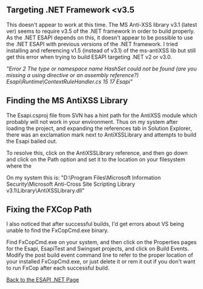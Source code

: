 ## Targeting .NET Framework \<v3.5

This doesn't appear to work at this time. The MS Anti-XSS library v3.1
(latest ver) seems to require v3.5 of the .NET framework in order to
build properly. As the .NET ESAPI depends on this, it doesn't appear to
be possible to use the .NET ESAPI with previous versions of the .NET
framework. I tried installing and referencing v1.5 (instead of v3.1) of
the ms-antiXSS lib but still get this error when trying to build ESAPI
targeting .NET v2 or v3.0.

*"Error 2 The type or namespace name HashSet could not be found (are you
missing a using directive or an assembly reference?)
Esapi\\Runtime\\ContextRuleHandler.cs 15 17 Esapi"*

## Finding the MS AntiXSS Library

The Esapi.csproj file from SVN has a hint path for the AntiXSS module
which probably will not work in your environment. Thus on my system
after loading the project, and expanding the references tab in Solution
Explorer, there was an exclamation mark next to AntiXSSLibrary and
attempts to build the Esapi bailed out.

To resolve this, click on the AntiXSSLibrary reference, and then go down
and click on the Path option and set it to the location on your
filesystem where the

On my system this is: "D:\\Program Files\\Microsoft Information
Security\\Microsoft Anti-Cross Site Scripting Library
v3.1\\Library\\AntiXSSLibrary.dll"

## Fixing the FXCop Path

I also noticed that after successful builds, I'd get errors about VS
being unable to find the FxCopCmd.exe binary.

Find FxCopCmd.exe on your system, and then click on the Properties pages
for the Esapi, EsapiTest and Swingset projects, and click on Build
Events. Modify the post build event command line to refer to the proper
location of your installed FxCopCmd.exe, or just delete it or rem it out
if you don't want to run FxCop after each successful build.

[Back to the ESAPI .NET
Page](http://www.owasp.org/index.php/Category:OWASP_Enterprise_Security_API#tab=.NET)